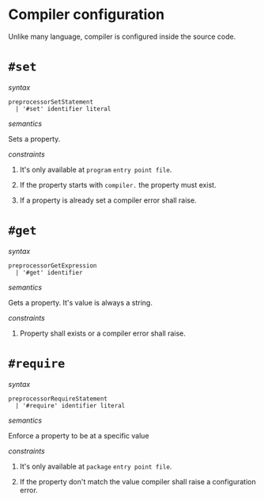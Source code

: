 # Compiler configuration

Unlike many language, compiler is configured inside the source code.

# `#set`

*syntax*

```syntax
preprocessorSetStatement
  | '#set' identifier literal
```

*semantics*

Sets a property.

*constraints*

1. It's only available at `program` `entry point file`.

2. If the property starts with `compiler.` the property must exist.

3. If a property is already set a compiler error shall raise.

# `#get`

*syntax*

```syntax
preprocessorGetExpression
  | '#get' identifier
```

*semantics*

Gets a property. It's value is always a string.

*constraints*

1. Property shall exists or a compiler error shall raise.

# `#require`

*syntax*

```syntax
preprocessorRequireStatement
  | '#require' identifier literal
```

*semantics*

Enforce a property to be at a specific value

*constraints*

1. It's only available at `package` `entry point file`.

2. If the property don't match the value compiler shall raise a configuration error.

